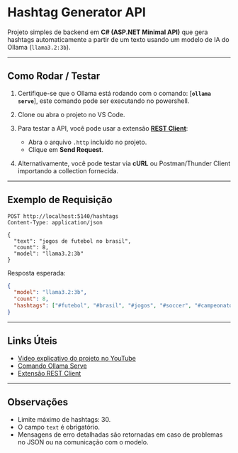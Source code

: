 # Hashtag Generator API

Projeto simples de backend em **C# (ASP.NET Minimal API)** que gera hashtags automaticamente a partir de um texto usando um modelo de IA do Ollama (`llama3.2:3b`).

---

## Como Rodar / Testar

1. Certifique-se que o Ollama está rodando com o comando: [**`ollama serve`**], este comando pode ser executando no powershell.
2. Clone ou abra o projeto no VS Code.
3. Para testar a API, você pode usar a extensão [**REST Client**](https://marketplace.visualstudio.com/items?itemName=humao.rest-client):

   * Abra o arquivo `.http` incluído no projeto.
   * Clique em **Send Request**.
4. Alternativamente, você pode testar via **cURL** ou Postman/Thunder Client importando a collection fornecida.

---

## Exemplo de Requisição

```http
POST http://localhost:5140/hashtags
Content-Type: application/json

{
  "text": "jogos de futebol no brasil",
  "count": 8,
  "model": "llama3.2:3b"
}
```

Resposta esperada:

```json
{
  "model": "llama3.2:3b",
  "count": 8,
  "hashtags": ["#futebol", "#brasil", "#jogos", "#soccer", "#campeonato", "#torcida", "#gol", "#futeboldobrasil"]
}
```

---

## Links Úteis

* [Video explicativo do projeto no YouTube]()
* [Comando Ollama Serve](https://ollama.com/)
* [Extensão REST Client](https://marketplace.visualstudio.com/items?itemName=humao.rest-client)

---

## Observações

* Limite máximo de hashtags: 30.
* O campo `text` é obrigatório.
* Mensagens de erro detalhadas são retornadas em caso de problemas no JSON ou na comunicação com o modelo.
